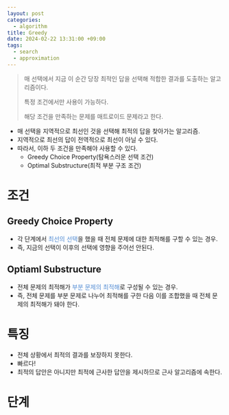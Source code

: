 ```yaml
---
layout: post
categories:
  - algorithm
title: Greedy
date: 2024-02-22 13:31:00 +09:00
tags:
  - search
  - approximation
---
```

>매 선택에서 지금 이 순간 당장 최적인 답을 선택해 적합한 결과를 도출하는 알고리즘이다.
>
>특정 조건에서만 사용이 가능하다.
>
>해당 조건을 만족하는 문제를 매트로이드 문제라고 한다.

- 매 선택을 지역적으로 최선인 것을 선택해 최적의 답을 찾아가는 알고리즘.
- 지역적으로 최선의 답이 전역적으로 최선이 아닐 수 있다.
- 따라서, 이하 두 조건을 만족해야 사용할 수 있다.
	- Greedy Choice Property(탐욕스러운 선택 조건)
	- Optimal Substructure(최적 부분 구조 조건)

# 조건
## Greedy Choice Property
- 각 단계에서 <font color="#548dd4">최선의 선택</font>을 했을 때 전체 문제에 대한 최적해를 구할 수 있는 경우.
- 즉, 지금의 선택이 이후의 선택에 영향을 주어선 안된다.
## Optiaml Substructure
- 전체 문제의 최적해가 <font color="#548dd4">부분 문제의 최적해</font>로 구성될 수 있는 경우.
- 즉, 전체 문제를 부분 문제로 나누어 최적해를 구한 다음 이를 조합했을 때 전체 문제의 최적해가 돼야 한다.

# 특징
- 전체 상황에서 최적의 결과를 보장하지 못한다.
- 빠르다!
- 최적의 답안은 아니지만 최적에 근사한 답안을 제시하므로 근사 알고리즘에 속한다.

# 단계

